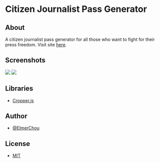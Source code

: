 # Citizen Journalist Pass Generator

## About

A citizen journalist pass generator for all those who want to fight for their press freedom.  Visit site [here](https://elmerchou.github.io/journalist_pass/).

## Screenshots

![](https://i.imgur.com/j5s5pDu.png )
![](https://i.imgur.com/COuRFKe.png )


## Libraries

- [Cropper.js](https://fengyuanchen.github.io/cropperjs/)

## Author

- [@ElmerChou](https://github.com/elmerchou)

## License

- [MIT](https://choosealicense.com/licenses/mit/)
